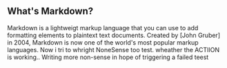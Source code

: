 ## What's Markdown?

Markdown is a lightweigt markup language that you can use to add formatting elements to plaintext text documents. Created by [John Gruber] in 2004,
Markdown is now one of the world's most popular markup languages.
Now i tri to whright NoneSense too test. wheather the ACTIION is working..
Writing more non-sense in hope of triggering a failed teest
